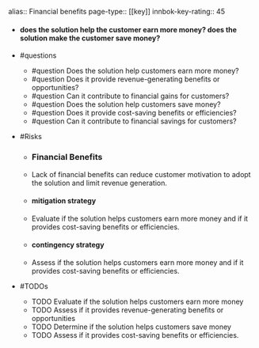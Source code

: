 alias:: Financial benefits
page-type:: [[key]]
innbok-key-rating:: 45
- #### does the solution help the customer earn more money? does the solution make the customer save money?
- #questions
  - #question Does the solution help customers earn more money?
  - #question Does it provide revenue-generating benefits or opportunities?
  - #question Can it contribute to financial gains for customers?
  - #question Does the solution help customers save money?
  - #question Does it provide cost-saving benefits or efficiencies?
  - #question Can it contribute to financial savings for customers?
- #Risks

  - ### Financial Benefits
  - Lack of financial benefits can reduce customer motivation to adopt the solution and limit revenue generation.
  - #### mitigation strategy
  - Evaluate if the solution helps customers earn more money and if it provides cost-saving benefits or efficiencies.
  - #### contingency strategy
  - Assess if the solution helps customers earn more money and if it provides cost-saving benefits or efficiencies.
- #TODOs
  - TODO Evaluate if the solution helps customers earn more money
  - TODO  Assess if it provides revenue-generating benefits or opportunities
  - TODO Determine if the solution helps customers save money
  - TODO  Assess if it provides cost-saving benefits or efficiencies.


